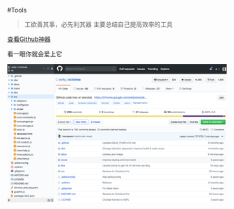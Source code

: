 #Tools

> 工欲善其事，必先利其器
主要总结自己提高效率的工具


[查看Github神器](https://github.com/buunguyen/octotree)

看一眼你就会爱上它

![P](https://github.com/buunguyen/octotree/raw/master/docs/chrome-github.png)

